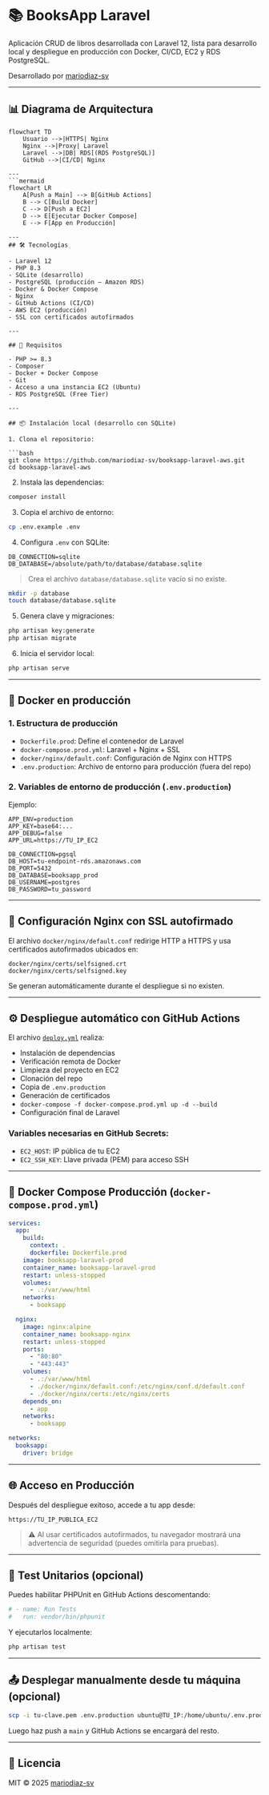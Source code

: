 # 📚 BooksApp Laravel

Aplicación CRUD de libros desarrollada con Laravel 12, lista para desarrollo local y despliegue en producción con Docker, CI/CD, EC2 y RDS PostgreSQL.

Desarrollado por [mariodiaz-sv](https://github.com/mariodiaz-sv)

---
## 📊 Diagrama de Arquitectura

```mermaid
flowchart TD
    Usuario -->|HTTPS| Nginx
    Nginx -->|Proxy| Laravel
    Laravel -->|DB| RDS[(RDS PostgreSQL)]
    GitHub -->|CI/CD| Nginx

---
```mermaid
flowchart LR
    A[Push a Main] --> B[GitHub Actions]
    B --> C[Build Docker]
    C --> D[Push a EC2]
    D --> E[Ejecutar Docker Compose]
    E --> F[App en Producción]

---
## 🛠️ Tecnologías

- Laravel 12
- PHP 8.3
- SQLite (desarrollo)
- PostgreSQL (producción – Amazon RDS)
- Docker & Docker Compose
- Nginx
- GitHub Actions (CI/CD)
- AWS EC2 (producción)
- SSL con certificados autofirmados

---

## 🚀 Requisitos

- PHP >= 8.3
- Composer
- Docker + Docker Compose
- Git
- Acceso a una instancia EC2 (Ubuntu)
- RDS PostgreSQL (Free Tier)

---

## 📦 Instalación local (desarrollo con SQLite)

1. Clona el repositorio:

```bash
git clone https://github.com/mariodiaz-sv/booksapp-laravel-aws.git
cd booksapp-laravel-aws
```

2. Instala las dependencias:

```bash
composer install
```

3. Copia el archivo de entorno:

```bash
cp .env.example .env
```

4. Configura `.env` con SQLite:

```env
DB_CONNECTION=sqlite
DB_DATABASE=/absolute/path/to/database/database.sqlite
```

> Crea el archivo `database/database.sqlite` vacío si no existe.

```bash
mkdir -p database
touch database/database.sqlite
```

5. Genera clave y migraciones:

```bash
php artisan key:generate
php artisan migrate
```

6. Inicia el servidor local:

```bash
php artisan serve
```

---

## 🐳 Docker en producción

### 1. Estructura de producción

- `Dockerfile.prod`: Define el contenedor de Laravel
- `docker-compose.prod.yml`: Laravel + Nginx + SSL
- `docker/nginx/default.conf`: Configuración de Nginx con HTTPS
- `.env.production`: Archivo de entorno para producción (fuera del repo)

### 2. Variables de entorno de producción (`.env.production`)

Ejemplo:

```env
APP_ENV=production
APP_KEY=base64:...
APP_DEBUG=false
APP_URL=https://TU_IP_EC2

DB_CONNECTION=pgsql
DB_HOST=tu-endpoint-rds.amazonaws.com
DB_PORT=5432
DB_DATABASE=booksapp_prod
DB_USERNAME=postgres
DB_PASSWORD=tu_password
```

---

## 🔐 Configuración Nginx con SSL autofirmado

El archivo `docker/nginx/default.conf` redirige HTTP a HTTPS y usa certificados autofirmados ubicados en:

```
docker/nginx/certs/selfsigned.crt
docker/nginx/certs/selfsigned.key
```

Se generan automáticamente durante el despliegue si no existen.

---

## ⚙️ Despliegue automático con GitHub Actions

El archivo [`deploy.yml`](.github/workflows/deploy.yml) realiza:

- Instalación de dependencias
- Verificación remota de Docker
- Limpieza del proyecto en EC2
- Clonación del repo
- Copia de `.env.production`
- Generación de certificados
- `docker-compose -f docker-compose.prod.yml up -d --build`
- Configuración final de Laravel

### Variables necesarias en GitHub Secrets:

- `EC2_HOST`: IP pública de tu EC2
- `EC2_SSH_KEY`: Llave privada (PEM) para acceso SSH

---

## 📂 Docker Compose Producción (`docker-compose.prod.yml`)

```yaml
services:
  app:
    build:
      context: .
      dockerfile: Dockerfile.prod
    image: booksapp-laravel-prod
    container_name: booksapp-laravel-prod
    restart: unless-stopped
    volumes:
      - .:/var/www/html
    networks:
      - booksapp

  nginx:
    image: nginx:alpine
    container_name: booksapp-nginx
    restart: unless-stopped
    ports:
      - "80:80"
      - "443:443"
    volumes:
      - .:/var/www/html
      - ./docker/nginx/default.conf:/etc/nginx/conf.d/default.conf
      - ./docker/nginx/certs:/etc/nginx/certs
    depends_on:
      - app
    networks:
      - booksapp

networks:
  booksapp:
    driver: bridge
```

---

## 🌐 Acceso en Producción

Después del despliegue exitoso, accede a tu app desde:

```
https://TU_IP_PUBLICA_EC2
```

> ⚠️ Al usar certificados autofirmados, tu navegador mostrará una advertencia de seguridad (puedes omitirla para pruebas).

---

## 🧪 Test Unitarios (opcional)

Puedes habilitar PHPUnit en GitHub Actions descomentando:

```yaml
# - name: Run Tests
#   run: vendor/bin/phpunit
```

Y ejecutarlos localmente:

```bash
php artisan test
```

---

## 📤 Desplegar manualmente desde tu máquina (opcional)

```bash
scp -i tu-clave.pem .env.production ubuntu@TU_IP:/home/ubuntu/.env.production
```

Luego haz push a `main` y GitHub Actions se encargará del resto.

---

## 📄 Licencia

MIT © 2025 [mariodiaz-sv](https://github.com/mariodiaz-sv)